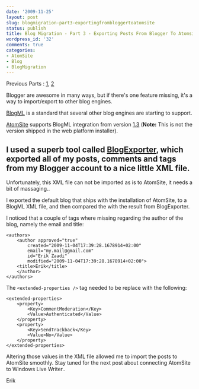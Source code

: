 ```yaml
---
date: '2009-11-25'
layout: post
slug: blogmigration-part3-exportingfrombloggertoatomsite
status: publish
title: Blog Migration - Part 3 - Exporting Posts From Blogger To Atomsite
wordpress_id: '32'
comments: true
categories:
- AtomSite
- Blog
- BlogMigration
---
```


Previous Parts : [1](http://erikzaadi.com/blog/2009/11/17/BlogMigrationPart1SettingUp.xhtml), [2](http://erikzaadi.com/blog/2009/11/17/BlogMigration-Part2-TemporaryPages.xhtml)

Blogger are awesome in many ways, but if there's one feature missing, it's a way to import/export to other blog engines.

[BlogML](http://en.wikipedia.org/wiki/BlogML) is a standard that several other blog engines are starting to support.
 
[AtomSite](http://atomsite.net) supports BlogML integration from version [1.3](http://atomsite.net/blog/2009/09/21/Release13.xhtml) (**Note:** This is not the version shipped in the web platform installer).

## I used a superb tool called [BlogExporter](http://sourceforge.net/projects/blogexporter/), which exported all of my posts, comments and tags from my Blogger account to a nice little XML file.

Unfortunately, this XML file can not be imported as is to AtomSite, it needs a bit of massaging..

I exported the default blog that ships with the installation of AtomSite, to a BlogML XML file, and then compared the with the result from BlogExporter.

I noticed that a couple of tags where missing regarding the author of the blog, namely the email and title:

```
<authors>  
    <author approved="true"  
        created="2009-11-04T17:39:28.1678914+02:00"  
        email="my.mail@gmail.com"  
        id="Erik Zaadi"  
        modified="2009-11-04T17:39:28.1678914+02:00">
    <title>Erik</title>  
    </author>  
</authors>  
```

The `<extended-properties />` tag needed to be replace with the following:

```
<extended-properties>  
    <property>  
        <Key>CommentModeration</Key>  
        <Value>Authenticated</Value>  
    </property>  
    <property>  
        <Key>SendTrackback</Key>  
        <Value>No</Value>  
    </property>  
</extended-properties>  
```

Altering those values in the XML file allowed me to import the posts to AtomSite smoothly.
Stay tuned for the next post about connecting AtomSite to Windows Live Writer..

Erik
